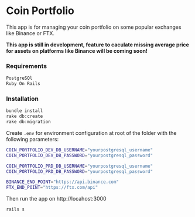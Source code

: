 # Coin Portfolio

This app is for managing your coin portfolio on some popular exchanges like Binance or FTX.

**This app is still in development, feature to caculate missing average price for assets on platforms like Binance will be coming soon!**

### Requirements
```sh
PostgreSQl
Ruby On Rails
```

### Installation

```sh
bundle install
rake db:create
rake db:migration
```

Create `.env` for environment configuration at root of the folder with the following parameters:
```sh
COIN_PORTFOLIO_DEV_DB_USERNAME="yourpostgresql_username"
COIN_PORTFOLIO_DEV_DB_PASSWORD="yourpostgresql_password"

COIN_PORTFOLIO_PRD_DB_USERNAME="yourpostgresql_username"
COIN_PORTFOLIO_PRD_DB_PASSWORD="yourpostgresql_password"

BINANCE_END_POINT="https://api.binance.com"
FTX_END_POINT="https://ftx.com/api"
```

Then run the app on http://locahost:3000

```sh
rails s
```
